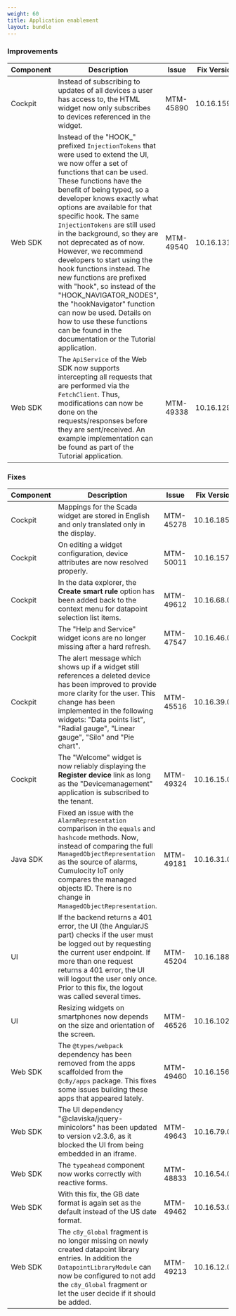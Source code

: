 ```yaml
---
weight: 60
title: Application enablement
layout: bundle
---
```


<!--10.16.1.0 - 10.16.223.0-->

### Improvements

<div><table ><colgroup>
<col style="width: 15%;"><col style="width: 55%;"><col style="width: 15%;"><col style="width: 15%;"></colgroup><thead><tr>
<th>
Component</th>
<th>
Description</th>
<th>
Issue</th>
<th>
Fix Version</th>
</tr>
</thead><tbody>

<tr>
<td>Cockpit</td>
<td>Instead of subscribing to updates of all devices a user has access to, the HTML widget now only subscribes to devices referenced in the widget.</td>
<td>MTM-45890</td>
<td>10.16.159.0</td>
</tr>

<tr>
<td>Web SDK</td>
<td>Instead of the "HOOK_" prefixed <code>InjectionTokens</code> that were used to extend the UI, we now offer a set of functions that can be used. These functions have the benefit of being typed, so a developer knows exactly what options are available for that specific hook. The same <code>InjectionTokens</code> are still used in the background, so they are not deprecated as of now. However, we recommend developers to start using the hook functions instead. The new functions are prefixed with "hook", so instead of the "HOOK_NAVIGATOR_NODES", the "hookNavigator" function can now be used. Details on how to use these functions can be found in the documentation or the Tutorial application.</td>
<td>MTM-49540</td>
<td>10.16.131.0</td>
</tr>

<tr>
<td>Web SDK</td>
<td>The <code>ApiService</code> of the Web SDK now supports intercepting all requests that are performed via the <code>FetchClient</code>. Thus, modifications can now be done on the requests/responses before they are sent/received. An example implementation can be found as part of the Tutorial application.</td>
<td>MTM-49338</td>
<td>10.16.129.0</td>
</tr>

</tbody></table></div>


### Fixes

<div><table ><colgroup>
<col style="width: 15%;"><col style="width: 55%;"><col style="width: 15%;"><col style="width: 15%;"></colgroup>
<thead><tr>
<th>
Component</th>
<th>
Description</th>
<th>
Issue</th>
<th>
Fix Version</th>
</tr>
</thead><tbody>

<tr>
<td>Cockpit</td>
<td>Mappings for the Scada widget are stored in English and only translated only in the display.</td>
<td>MTM-45278</td>
<td>10.16.185.0</td>
</tr>

<tr>
<td>Cockpit</td>
<td>On editing a widget configuration, device attributes are now resolved properly.</td>
<td>MTM-50011</td>
<td>10.16.157.0</td>
</tr>

<tr>
<td>Cockpit</td>
<td>In the data explorer, the <b>Create smart rule</b> option has been added back to the context menu for datapoint selection list items.</td>

<td>MTM-49612</td>
<td>10.16.68.0</td>
</tr>

<tr>
<td>Cockpit</td>
<td>The "Help and Service" widget icons are no longer missing after a hard refresh.</td>
<td>MTM-47547</td>
<td>10.16.46.0</td>
</tr>

<tr>
<td>Cockpit</td>
<td>The alert message which shows up if a widget still references a deleted device has been improved to provide more clarity for the user. This change has been implemented in the following widgets: "Data points list", "Radial gauge", "Linear gauge", "Silo" and "Pie chart".</td>
<td>MTM-45516</td>
<td>10.16.39.0</td>
</tr>

<tr>
<td>Cockpit</td>
<td>The "Welcome" widget is now reliably displaying the <b>Register device</b> link as long as the "Devicemanagement" application is subscribed to the tenant.</td>
<td>MTM-49324</td>
<td>10.16.15.0</td>
</tr>

<tr>
<td>Java SDK</td>
<td>Fixed an issue with the <code>AlarmRepresentation</code> comparison in the <code>equals</code> and <code>hashcode</code> methods. Now, instead of comparing the full <code>ManagedObjectRepresentation</code> as the source of alarms, Cumulocity IoT only compares the managed objects ID. There is no change in <code>ManagedObjectRepresentation</code>.</td>

<td>MTM-49181</td>
<td>10.16.31.0</td>
</tr>

<tr>
<td>UI</td>
<td>If the backend returns a 401 error, the UI (the AngularJS part) checks if the user must be logged out by requesting the current user endpoint. If more than one request returns a 401 error, the UI will logout the user only once. Prior to this fix, the logout was called several times.</td>
<td>MTM-45204</td>
<td>10.16.188.0</td>
</tr>


<tr>
<td>UI</td>
<td>Resizing widgets on smartphones now depends on the size and orientation of the screen.</td>
<td>MTM-46526</td>
<td>10.16.102.0</td>
</tr>

<tr>
<td>Web SDK</td>
<td>The <code>@types/webpack</code> dependency has been removed from the apps scaffolded from the <code>@c8y/apps</code> package. This fixes some issues building these apps that appeared lately.</td>
<td>MTM-49460</td>
<td>10.16.156.0</td>
</tr>

<tr>
<td>Web SDK</td>
<td>The UI dependency "@claviska/jquery-minicolors" has been updated to version v2.3.6, as it blocked the UI from being embedded in an iframe.</td>
<td>MTM-49643</td>
<td>10.16.79.0</td>
</tr>

<tr>
<td>Web SDK</td>
<td>The <code>typeahead</code> component now works correctly with reactive forms.</td>
<td>MTM-48833</td>
<td>10.16.54.0</td>
</tr>

<tr>
<td>Web SDK</td>
<td>With this fix, the GB date format is again set as the default instead of the US date format. </td>

<td>MTM-49462</td>
<td>10.16.53.0</td>
</tr>

<tr>
<td>Web SDK</td>
<td>The <code>c8y_Global</code> fragment is no longer missing on newly created datapoint library entries.
In addition the <code>DatapointLibraryModule</code> can now be configured to not add the <code>c8y_Global</code> fragment or let the user decide if it should be added.</td>
<td>MTM-49213</td>
<td>10.16.12.0</td>
</tr>

</tbody></table></div>

